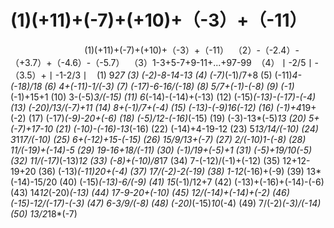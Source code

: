 # (1)(+11)+(-7)+(+10)+（-3）+（-11）
 
 
 
 
 
 
 
 
 
 
 
 
 
 
 
(1)(+11)+(-7)+(+10)+（-3）+（-11） 
（2）-（-2.4）-（+3.7）+（-4.6）-（-5.7） 
（3）1-3+5-7+9-11+...+97-99 
（4）丨-2/5丨-（3.5）+丨-1-2/3丨 
 (1) 9*27
(3) (-2)-8-14-13
(4) (-7)*(-1)/7+8
(5) (-11)*4-(-18)/18
(6) 4+(-11)-1/(-3)
(7) (-17)-6-16/(-18)
(8) 5/7+(-1)-(-8)
(9) (-1)*(-1)+15+1
(10) 3-(-5)*3/(-15)
(11) 6*(-14)-(-14)+(-13)
(12) (-15)*(-13)-(-17)-(-4)
(13) (-20)/13/(-7)+11
(14) 8+(-1)/7+(-4)
(15) (-13)-(-9)*16*(-12)
(16) (-1)+4*19+(-2)
(17) (-17)*(-9)-20+(-6)
(18) (-5)/12-(-16)*(-15)
(19) (-3)-13*(-5)*13
(20) 5+(-7)+17-10
(21) (-10)-(-16)-13*(-16)
(22) (-14)+4-19-12
(23) 5*13/14/(-10)
(24) 3*1*17/(-10)
(25) 6+(-12)+15-(-15)
(26) 15/9/13+(-7)
(27) 2/(-10)*1-(-8)
(28) 11/(-19)+(-14)-5
(29) 19-16+18/(-11)
(30) (-1)/19+(-5)+1
(31) (-5)+19/10*(-5)
(32) 11/(-17)*(-13)*12
(33) (-8)+(-10)/8*17
(34) 7-(-12)/(-1)+(-12)
(35) 12+12-19+20
(36) (-13)*(-11)*20+(-4)
(37) 17/(-2)-2*(-19)
(38) 1-12*(-16)+(-9)
(39) 13*(-14)-15/20
(40) (-15)*(-13)-6/(-9)
(41) 15*(-1)/12+7
(42) (-13)+(-16)+(-14)-(-6)
(43) 14*12*(-20)*(-13)
(44) 17-9-20+(-10)
(45) 12/(-14)+(-14)+(-2)
(46) (-15)-12/(-17)-(-3)
(47) 6-3/9/(-8)
(48) (-20)*(-15)*10*(-4)
(49) 7/(-2)*(-3)/(-14)
(50) 13/2*18*(-7)